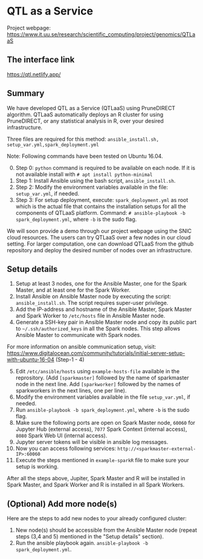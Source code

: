 # QTL as a Service

Project webpage: https://www.it.uu.se/research/scientific_computing/project/genomics/QTLaaS

## The interface link

https://qtl.netlify.app/

## Summary

We have developed QTL as a Service (QTLaaS) using PruneDIRECT algorithm. QTLaaS automatically deploys an R cluster for using PruneDIRECT, or any statistical analysis in R, over your desired infrastructure.

Three files are required for this method: `ansible_install.sh, setup_var.yml,spark_deployment.yml`

Note: Following commands have been tested on Ubuntu 16.04.

0. Step 0: `python` command is required to be available on each node. If it is not available install with `# apt install python-minimal`
1. Step 1: Install Ansible using the bash script, `ansible_install.sh`.
2. Step 2: Modify the environment variables available in the file: `setup_var.yml`, if needed.
3. Step 3: For setup deployment, execute: `spark_deployment.yml` as root which is the actual file that contains the installation setups for all the components of QTLaaS platform. Command: `# ansible-playbook -b spark_deployment.yml`, where `-b` is the sudo flag.

We will soon provide a demo through our project webpage using the SNIC cloud resources. The users can try QTLaaS over a few nodes in our cloud setting. For larger computation, one can download QTLaaS from the github repository and deploy the desired number of nodes over an infrastructure.

## Setup details

1. Setup at least 3 nodes, one for the Ansible Master, one for the Spark Master, and at least one for the Spark Worker.
2. Install Ansible on Ansible Master node by executing the script: `ansible_install.sh`. The script requires super-user privilege.
3. Add the IP-address and hostname of the Ansible Master, Spark Master and Spark Worker to
   `/etc/hosts`
   file in Ansible Master node.
4. Generate a SSH-key pair in Ansible Master node and copy its public part to `~/.ssh/authorized_keys` in all the Spark nodes. This step allows Ansible Master to communicate with Spark nodes.

For more information on ansible communication setup, visit: https://www.digitalocean.com/community/tutorials/initial-server-setup-with-ubuntu-16-04 (Step-1 - 4)

5. Edit `/etc/ansible/hosts` using `example-hosts-file` available in the reprository. (Add `[sparkmaster]` followed by the name of sparkmaster node in the next line. Add `[sparkworker]` followed by the names of sparkworkers in the next lines, one per line).
6. Modify the environment variables available in the file `setup_var.yml`, if needed.
7. Run `ansible-playbook -b spark_deployment.yml`, where `-b` is the sudo flag.
8. Make sure the following ports are open on Spark Master node, `60060` for Jupyter Hub (external access), `7077` Spark Context (internal access), `8080` Spark Web UI (internal access).
9. Jupyter server tokens will be visible in ansible log messages.
10. Now you can access following services:
    `http://<sparkmaster-external-IP>:60060`
11. Execute the steps mentioned in `example-sparkR` file to make sure your setup is working.

After all the steps above, Jupiter, Spark Master and R will be installed in Spark Master, and Spark Worker and R is installed in all Spark Workers.

## (Optional) Add more node(s)

Here are the steps to add new nodes to your already configured cluster:

1. New node(s) should be accessible from the Ansible Master node (repeat steps (3,4 and 5) mentioned in the "Setup details" section).
2. Run the ansible playbook again. `ansible-playbook -b spark_deployment.yml`.
